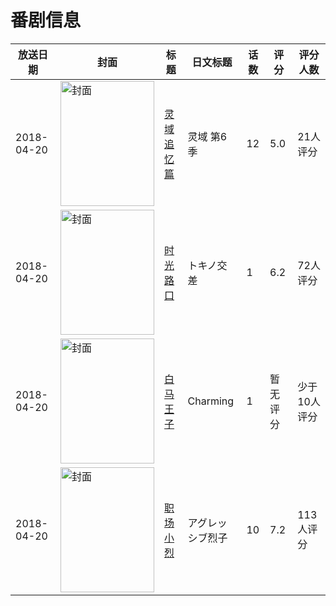 # 番剧信息

|放送日期|封面|标题|日文标题|话数|评分|评分人数|
|---|---|---|---|---|---|---|
|2018-04-20|<img src="https://lain.bgm.tv/pic/cover/c/63/9e/243484_I0OXR.jpg" alt="封面" style="width:150px;height:200px;object-fit:cover;">|[灵域 追忆篇](https://bangumi.tv/subject/243484)|灵域 第6季|12|5.0|21人评分|
|2018-04-20|<img src="https://lain.bgm.tv/pic/cover/c/fe/4e/282590_um1vI.jpg" alt="封面" style="width:150px;height:200px;object-fit:cover;">|[时光路口](https://bangumi.tv/subject/282590)|トキノ交差|1|6.2|72人评分|
|2018-04-20|<img src="https://lain.bgm.tv/pic/cover/c/3d/2b/294658_D6rn8.jpg" alt="封面" style="width:150px;height:200px;object-fit:cover;">|[白马王子](https://bangumi.tv/subject/294658)|Charming|1|暂无评分|少于10人评分|
|2018-04-20|<img src="https://lain.bgm.tv/pic/cover/c/d1/93/247086_8nJFT.jpg" alt="封面" style="width:150px;height:200px;object-fit:cover;">|[职场小烈](https://bangumi.tv/subject/247086)|アグレッシブ烈子|10|7.2|113人评分|
